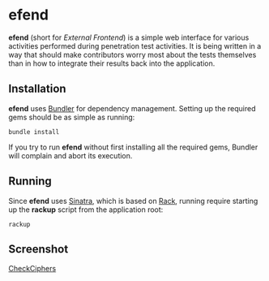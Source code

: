 # efend

**efend** (short for *External Frontend*) is a simple web interface for various activities performed during penetration test activities. It is being written in a way that should make contributors worry most about the tests themselves than in how to integrate their results back into the application.

## Installation

**efend** uses [Bundler](http://gembundler.com/) for dependency management. Setting up the required gems should be as simple as running:

    bundle install

If you try to run **efend** without first installing all the required gems, Bundler will complain and abort its execution.

## Running

Since **efend** uses [Sinatra](http://www.sinatrarb.com/), which is based on [Rack](http://rack.github.com/), running require starting up the **rackup** script from the application root:

    rackup
    
## Screenshot

[CheckCiphers](http://img248.imageshack.us/img248/2438/screenshot20121217at217.png)
